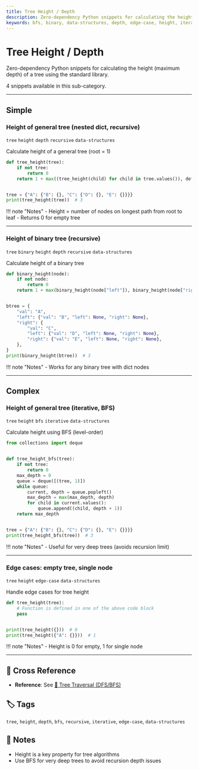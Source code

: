 ```yaml
---
title: Tree Height / Depth
description: Zero-dependency Python snippets for calculating the height (maximum depth) of a tree using the standard library.
keywords: bfs, binary, data-structures, depth, edge-case, height, iterative, recursive, tree
---
```


# Tree Height / Depth

Zero-dependency Python snippets for calculating the height (maximum depth) of a tree using the standard library.

4 snippets available in this sub-category.

---

## Simple

###  Height of general tree (nested dict, recursive)

`tree` `height` `depth` `recursive` `data-structures`

Calculate height of a general tree (root = 1)

```python
def tree_height(tree):
    if not tree:
        return 0
    return 1 + max((tree_height(child) for child in tree.values()), default=0)


tree = {"A": {"B": {}, "C": {"D": {}, "E": {}}}}
print(tree_height(tree))  # 3
```

!!! note "Notes"
    - Height = number of nodes on longest path from root to leaf
    - Returns 0 for empty tree

<hr class="snippet-divider">

### Height of binary tree (recursive)

`tree` `binary` `height` `depth` `recursive` `data-structures`

Calculate height of a binary tree

```python
def binary_height(node):
    if not node:
        return 0
    return 1 + max(binary_height(node["left"]), binary_height(node["right"]))


btree = {
    "val": "A",
    "left": {"val": "B", "left": None, "right": None},
    "right": {
        "val": "C",
        "left": {"val": "D", "left": None, "right": None},
        "right": {"val": "E", "left": None, "right": None},
    },
}
print(binary_height(btree))  # 3
```

!!! note "Notes"
    - Works for any binary tree with dict nodes

<hr class="snippet-divider">

## Complex

###  Height of general tree (iterative, BFS)

`tree` `height` `bfs` `iterative` `data-structures`

Calculate height using BFS (level-order)

```python
from collections import deque


def tree_height_bfs(tree):
    if not tree:
        return 0
    max_depth = 0
    queue = deque([(tree, 1)])
    while queue:
        current, depth = queue.popleft()
        max_depth = max(max_depth, depth)
        for child in current.values():
            queue.append((child, depth + 1))
    return max_depth


tree = {"A": {"B": {}, "C": {"D": {}, "E": {}}}}
print(tree_height_bfs(tree))  # 3
```

!!! note "Notes"
    - Useful for very deep trees (avoids recursion limit)

<hr class="snippet-divider">

### Edge cases: empty tree, single node

`tree` `height` `edge-case` `data-structures`

Handle edge cases for tree height

```python
def tree_height(tree):
    # Function is defined in one of the above code block
    pass


print(tree_height({}))  # 0
print(tree_height({"A": {}}))  # 1
```

!!! note "Notes"
    - Height is 0 for empty, 1 for single node

<hr class="snippet-divider">

## 🔗 Cross Reference

- **Reference**: See [📂 Tree Traversal (DFS/BFS)](tree_traversal.md)

## 🏷️ Tags

`tree`, `height`, `depth`, `bfs`, `recursive`, `iterative`, `edge-case`, `data-structures`

## 📝 Notes
- Height is a key property for tree algorithms
- Use BFS for very deep trees to avoid recursion depth issues
